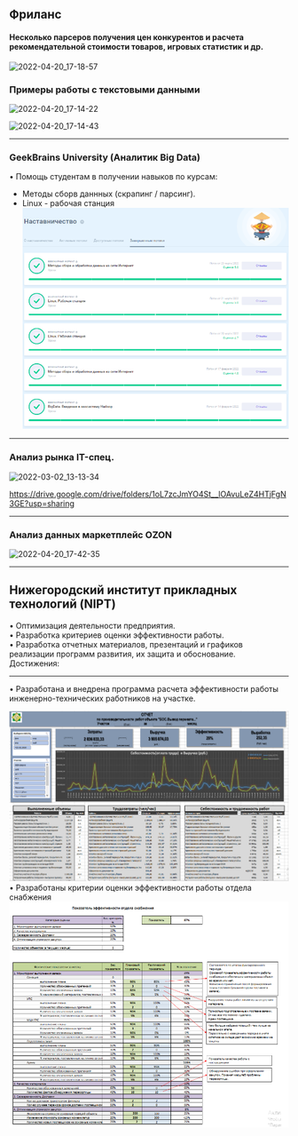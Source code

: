 ## Фриланс 
#### Несколько парсеров получения цен конкурентов и расчета рекомендательной стоимости товаров, игровых статистик и др.
    
![2022-04-20_17-18-57](https://user-images.githubusercontent.com/82442469/164254269-bc31d1a2-a285-435f-b7b7-217609c289a1.png)

### Примеры работы с текстовыми данными 
![2022-04-20_17-14-22](https://user-images.githubusercontent.com/82442469/164256449-70c06dc8-b90d-447c-9069-1fe66041a9bc.png)

![2022-04-20_17-14-43](https://user-images.githubusercontent.com/82442469/164256468-06d6dc2a-e54e-403c-a9a3-aac3449ab69b.png)

--------------------------------------------------------
### GeekBrains University (Аналитик Big Data)
• Помощь студентам в получении навыков по курсам:<br>
- Методы сборв даннных (скрапинг / парсинг).<br>
- Linux - рабочая станция <br>
![Наставник](https://github.com/stavrtin/Portfolio/blob/main/img/Наставник.png)
-------------------------------------------------------------------

### Анализ рынка IT-спец.
![2022-03-02_13-13-34](https://user-images.githubusercontent.com/82442469/164258156-53e80f9a-0f8a-4a82-a4a5-e7a4a7a223b5.png)

https://drive.google.com/drive/folders/1oL7zcJmYO4St__lOAvuLeZ4HTjFgN3GE?usp=sharing



--------------------------------------------------------

### Анализ данных маркетплейс OZON
![2022-04-20_17-42-35](https://user-images.githubusercontent.com/82442469/164257088-20bfc2f3-c777-465d-9df6-74a1c890f452.png)

----------------------------------------------------------------------

## Нижегородский институт прикладных технологий (NIPT)

• Оптимизация деятельности предприятия.<br>
• Разработка критериев оценки эффективности работы. <br>
• Разработка отчетных материалов, презентаций и графиков реализации программ развития, их защита и обоснование.<br>
Достижения:
- - - - - - - - - - - - - - - - - - - - - - - - - - - - - - - -
• Разработана и внедрена программа расчета эффективности работы инженерно-технических работников на участке.

![Автоматизированный отчет](https://github.com/stavrtin/Portfolio/blob/main/img/Отчет%20выработки-41-00.png)
• Разработаны критерии оценки эффективности работы отдела снабжения <br>
![KPI_Снабжение](https://github.com/stavrtin/Portfolio/blob/main/img/KPI_Снабжение.png)
 

